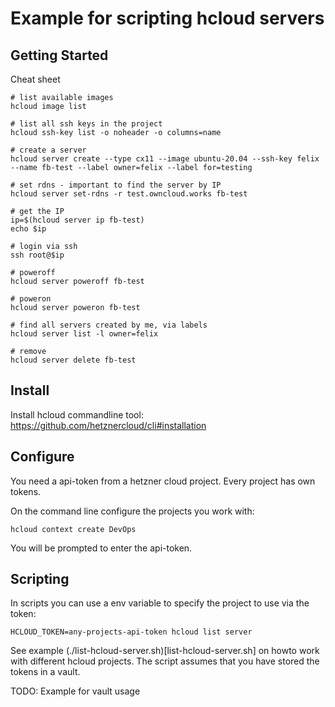 # Example for scripting hcloud servers

## Getting Started

Cheat sheet
```
# list available images
hcloud image list

# list all ssh keys in the project
hcloud ssh-key list -o noheader -o columns=name

# create a server
hcloud server create --type cx11 --image ubuntu-20.04 --ssh-key felix --name fb-test --label owner=felix --label for=testing

# set rdns - important to find the server by IP
hcloud server set-rdns -r test.owncloud.works fb-test

# get the IP
ip=$(hcloud server ip fb-test)
echo $ip

# login via ssh
ssh root@$ip

# poweroff
hcloud server poweroff fb-test

# poweron
hcloud server poweron fb-test

# find all servers created by me, via labels
hcloud server list -l owner=felix

# remove
hcloud server delete fb-test
```

## Install

Install hcloud commandline tool: https://github.com/hetznercloud/cli#installation


## Configure

You need a api-token from a hetzner cloud project. Every project has own tokens.

On the command line configure the projects you work with:
```
hcloud context create DevOps
```
You will be prompted to enter the api-token.

## Scripting

In scripts you can use a env variable to specify the project to use via the token:
```
HCLOUD_TOKEN=any-projects-api-token hcloud list server
```
See example (./list-hcloud-server.sh)[list-hcloud-server.sh] on howto work with different hcloud projects. The script assumes that you have stored the tokens in a vault.

TODO: Example for vault usage
